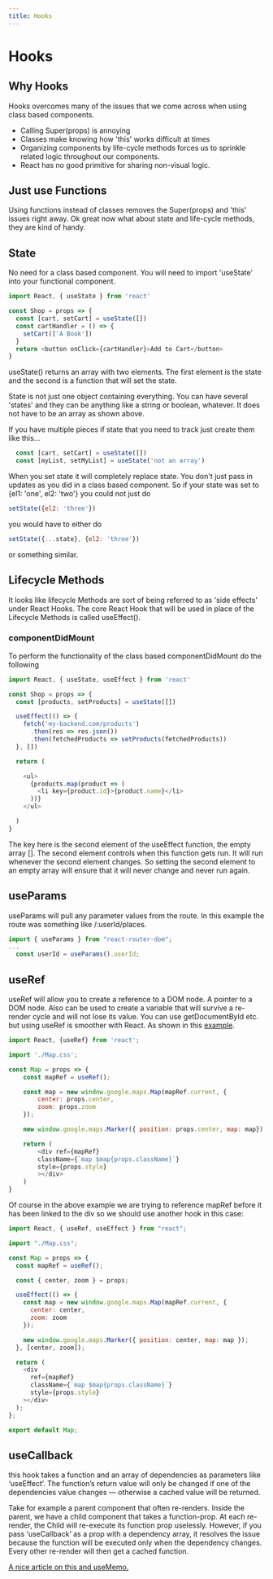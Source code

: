 ```yaml
---
title: Hooks
---
```


# Hooks

## Why Hooks

Hooks overcomes many of the issues that we come across when using class based components. 

- Calling Super(props) is annoying
- Classes make knowing how 'this' works difficult at times
- Organizing components by life-cycle methods forces us to sprinkle related logic throughout our components.
- React has no good primitive for sharing non-visual logic.

## Just use Functions

Using functions instead of classes removes the Super(props) and 'this' issues right away. Ok great now what about state and life-cycle methods, they are kind of handy.

## State

No need for a class based component. You will need to import 'useState' into your functional component.

```javascript
import React, { useState } from 'react'

const Shop = props => {
  const [cart, setCart] = useState([])
  const cartHandler = () => {
    setCart(['A Book'])
  }
  return <button onClick={cartHandler}>Add to Cart</button>
}
```

useState() returns an array with two elements. The first element is the state and the second is a function that will set the state. 

State is not just one object containing everything. You can have several 'states' and they can be anything like a string or boolean, whatever. It does not have to be an array as shown above.

If you have multiple pieces if state that you need to track just create them like this...

```javascript
  const [cart, setCart] = useState([])
  const [myList, setMyList] = useState('not an array')
```

When you set state it will completely replace state. You don't just pass in updates as you did in a class based component. So if your state was set to {el1: 'one', el2: 'two'} you could not just do 

```javascript
setState({el2: 'three'})
```

 you would have to either do 

```javascript
setState({...state}, {el2: 'three'})
```

 or something similar.

## Lifecycle Methods

It looks like lifecycle Methods are sort of being referred to as 'side effects' under React Hooks. The core React Hook that will be used in place of the Lifecycle Methods is called useEffect().

### componentDidMount

To perform the functionality of the class based componentDidMount do the following

```javascript
import React, { useState, useEffect } from 'react'

const Shop = props => {
  const [products, setProducts] = useState([])

  useEffect(() => {
    fetch('my-backend.com/products')
      .then(res => res.json())
      .then(fetchedProducts => setProducts(fetchedProducts))
  }, [])

  return (

    <ul>
      {products.map(product => (
        <li key={product.id}>{product.name}</li>
      ))}
    </ul>

  )
}
```

The key here is the second element of the useEffect function, the empty array []. The second element controls when this function gets run. It will run whenever the second element changes. So setting the second element to an empty array will ensure that it will never change and never run again.

## useParams

useParams will pull any parameter values from the route. In this example the route was something like /:userId/places. 

```javascript
import { useParams } from "react-router-dom";
...
  const userId = useParams().userId;
```

## useRef

useRef will allow you to create a reference to a DOM node. A pointer to a DOM node. Also can be used to create a variable that will survive a re-render cycle and will not lose its value.  You can use getDocumentById etc. but using useRef is smoother with React. As shown in this [example](https://github.com/MikeDeGan/mern/blob/master/src/shared/components/UIElements/Map.js).

```javascript
import React, {useRef} from 'react';

import './Map.css';

const Map = props => {
    const mapRef = useRef();

    const map = new window.google.maps.Map(mapRef.current, {
        center: props.center,
        zoom: props.zoom
    });

    new window.google.maps.Marker({ position: props.center, map: map});

    return (
        <div ref={mapRef}
        className={`map $map{props.className}`}
        style={props.style}
        ></div>
    )
}
```

Of course in the above example we are trying to reference mapRef before it has been linked to the div so we should use another hook in this case:

```javascript
import React, { useRef, useEffect } from "react";

import "./Map.css";

const Map = props => {
  const mapRef = useRef();

  const { center, zoom } = props;

  useEffect(() => {
    const map = new window.google.maps.Map(mapRef.current, {
      center: center,
      zoom: zoom
    });

    new window.google.maps.Marker({ position: center, map: map });
  }, [center, zoom]);

  return (
    <div
      ref={mapRef}
      className={`map $map{props.className}`}
      style={props.style}
    ></div>
  );
};

export default Map;
```

## useCallback

this hook takes a function and an array of dependencies as parameters like ‘useEffect’. The function’s return value will only be changed if one of the dependencies value changes — otherwise a cached value will be returned.

Take for example a parent component that often re-renders. Inside the parent, we have a child component that takes a function-prop. At each re-render, the Child will re-execute its function prop uselessly. However, if you pass ‘useCallback’ as a prop with a dependency array, it resolves the issue because the function will be executed only when the dependency changes. Every other re-render will then get a cached function.

[A nice article on this and useMemo.](https://blog.hackages.io/react-hooks-usecallback-and-usememo-8d5bb2b67231)


